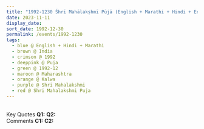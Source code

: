 ```yaml
---
title: "1992-1230 Śhrī Mahālakṣhmī Pūjā (English + Marathi + Hindi + English), The Universal Love, Kalwa, Thane, Maharashtra, India"
date: 2023-11-11
display_date: 
sort_date: 1992-12-30
permalink: /events/1992-1230
tags:
  - blue @ English + Hindi + Marathi
  - brown @ India
  - crimson @ 1992
  - deeppink @ Puja
  - green @ 1992-12
  - maroon @ Maharashtra
  - orange @ Kalwa
  - purple @ Shri Mahalakshmi
  - red @ Shri Mahalakshmi Puja
---
```


<br>

<wave-list>
  <list-title color="DarkSeaGreen" width="55">Key Quotes</list-title>
  <list-item color="BlanchedAlmond" width="280"><b>Q1:</b> <i></i></list-item>
  <list-item color="Lavender" width="280"><b>Q2:</b> <i></i></list-item>
</wave-list>

<br>

<wave-list>
  <list-title color="DarkSeaGreen" width="55">Comments</list-title>
  <list-item color="BlanchedAlmond" width="280"><b>C1:</b> <i></i></list-item>
  <list-item color="Lavender" width="280"><b>C2:</b> <i></i></list-item>
</wave-list>